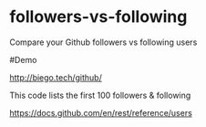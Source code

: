 # followers-vs-following
 Compare your Github followers vs following users
 
 #Demo 
 
 http://biego.tech/github/
 
 This code lists the first 100 followers & following
 
 https://docs.github.com/en/rest/reference/users